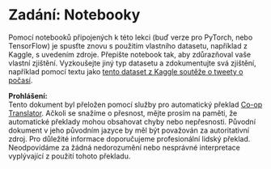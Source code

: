 <!--
CO_OP_TRANSLATOR_METADATA:
{
  "original_hash": "47f7d3c6a5373543e051e4d1140ce898",
  "translation_date": "2025-08-25T21:37:00+00:00",
  "source_file": "lessons/5-NLP/16-RNN/assignment.md",
  "language_code": "cs"
}
-->
# Zadání: Notebooky

Pomocí notebooků připojených k této lekci (buď verze pro PyTorch, nebo TensorFlow) je spusťte znovu s použitím vlastního datasetu, například z Kaggle, s uvedením zdroje. Přepište notebook tak, aby zdůrazňoval vaše vlastní zjištění. Vyzkoušejte jiný typ datasetu a zdokumentujte svá zjištění, například pomocí textu jako [tento dataset z Kaggle soutěže o tweety o počasí](https://www.kaggle.com/competitions/crowdflower-weather-twitter/data?select=train.csv).

**Prohlášení:**  
Tento dokument byl přeložen pomocí služby pro automatický překlad [Co-op Translator](https://github.com/Azure/co-op-translator). Ačkoli se snažíme o přesnost, mějte prosím na paměti, že automatické překlady mohou obsahovat chyby nebo nepřesnosti. Původní dokument v jeho původním jazyce by měl být považován za autoritativní zdroj. Pro důležité informace doporučujeme profesionální lidský překlad. Neodpovídáme za žádná nedorozumění nebo nesprávné interpretace vyplývající z použití tohoto překladu.